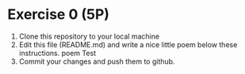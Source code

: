  # Exercise 0 (5P)

1) Clone this repository to your local machine
2) Edit this file (README.md) and write a nice little poem below these instructions.
poem 
Test
3) Commit your changes and push them to github.
